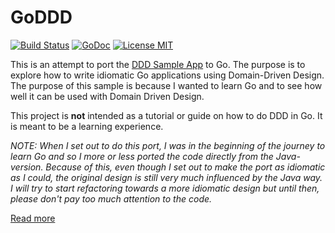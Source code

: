 # GoDDD 

[![Build Status](https://travis-ci.org/marcusolsson/goddd.svg?branch=master)](https://travis-ci.org/marcusolsson/goddd)
[![GoDoc](https://img.shields.io/badge/godoc-reference-blue.svg?style=flat)](https://godoc.org/github.com/marcusolsson/goddd)
[![License MIT](https://img.shields.io/badge/license-MIT-lightgrey.svg?style=flat)](LICENSE)

This is an attempt to port the [DDD Sample App](http://dddsample.sourceforge.net/) to Go. The purpose is to explore how to write idiomatic Go applications using Domain-Driven Design. The purpose of this sample is because I wanted to learn Go and to see how well it can be used with Domain Driven Design. 

This project is **not** intended as a tutorial or guide on how to do DDD in Go. It is meant to be a learning experience.

_NOTE: When I set out to do this port, I was in the beginning of the journey to learn Go and so I more or less ported the code directly from the Java-version. Because of this, even though I set out to make the port as idiomatic as I could, the original design is still very much influenced by the Java way. I will try to start refactoring towards a more idiomatic design but until then, please don't pay too much attention to the code._

[Read more](https://gist.github.com/marcusolsson)
